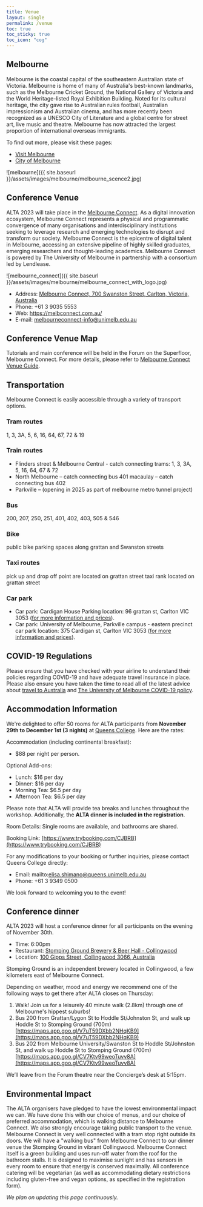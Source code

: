 ```yaml
---
title: Venue
layout: single
permalink: /venue
toc: true
toc_sticky: true
toc_icon: "cog"
---
```


## Melbourne
Melbourne is the coastal capital of the southeastern Australian state of Victoria. Melbourne is home of many of Australia's best-known landmarks, such as the Melbourne Cricket Ground, the National Gallery of Victoria and the World Heritage-listed Royal Exhibition Building. Noted for its cultural heritage, the city gave rise to Australian rules football, Australian impressionism and Australian cinema, and has more recently been recognized as a UNESCO City of Literature and a global centre for street art, live music and theatre. Melbourne has now attracted the largest proportion of international overseas immigrants.

To find out more, please visit these pages:
- [Visit Melbourne](https://www.visitmelbourne.com/nz)
- [City of Melbourne](https://www.melbourne.vic.gov.au/about-melbourne/for-visitors/Pages/for-visitors.aspx)

![melbourne]({{ site.baseurl }}/assets/images/melbourne/melbourne_scence2.jpg)

## Conference Venue
ALTA 2023 will take place in the [Melbourne Connect](https://melbconnect.com.au/). As a digital innovation ecosystem, Melbourne Connect represents a physical and programmatic convergence of many organisations and interdisciplinary institutions seeking to leverage research and emerging technologies to disrupt and transform our society. Melbourne Connect is the epicentre of digital talent in Melbourne, accessing an extensive pipeline of highly skilled graduates, emerging researchers and thought-leading academics. Melbourne Connect is powered by The University of Melbourne in partnership with a consortium led by Lendlease.

![melbourne_connect]({{ site.baseurl }}/assets/images/melbourne/melbourne_connect_with_logo.jpg)

- Address: [Melbourne Connect, 700 Swanston Street, Carlton, Victoria, Australia](https://maps.app.goo.gl/ewGqK24FNhwLhCJG9)
- Phone: +61 3 9035 5553
- Web: <https://melbconnect.com.au/>
- E-mail: <melbourneconnect-info@unimelb.edu.au>

## Conference Venue Map

Tutorials and main conference will be held in the Forum on the Superfloor, Melbourne Connect. For more details, please refer to [Melbourne Connect Venue Guide](https://melbconnect.com.au/uploads/images/UOM27522-Melbourne-Connect-Event-Spaces-Low-Res.pdf).

## Transportation
Melbourne Connect is easily accessible through a variety of transport options.

### Tram routes
1, 3, 3A, 5, 6, 16, 64, 67, 72 & 19

### Train routes
- Flinders street & Melbourne Central - catch connecting trams: 1, 3, 3A, 5, 16, 64, 67 & 72
- North Melbourne – catch connecting bus 401 macaulay – catch connecting bus 402
- Parkville – (opening in 2025 as part of melbourne metro tunnel project)

### Bus
200, 207, 250, 251, 401, 402, 403, 505 & 546

### Bike
public bike parking spaces along grattan and Swanston streets

### Taxi routes
pick up and drop off point are located on grattan street taxi rank located on grattan street

### Car park
- Car park: Cardigan House Parking  location: 96 grattan st, Carlton VIC 3053 ([for more information and prices](https://en.parkopedia.com.au/parking/station/cardigan_house/3053/carlton/?arriving=202202092030&leaving=202202092230)). 
- Car park: University of Melbourne, Parkville campus - eastern precinct car park location: 375 Cardigan st, Carlton VIC 3053 ([for more information and prices](https://en.parkopedia.com.au/parking/carpark/university_of_melbourne_parkville_campus_eastern_precinct_car_park/3053/carlton/?arriving=202202092030&leaving=202202092230)).



## COVID-19 Regulations 

Please ensure that you have checked with your airline to understand their policies regarding COVID-19 and have adequate travel insurance in place. Please also ensure you have taken the time to read all of the latest advice about [travel to Australia](https://www.homeaffairs.gov.au/covid19) and [The University of Melbourne COVID-19 policy](https://www.unimelb.edu.au/coronavirus).


## Accommodation Information
We're delighted to offer 50 rooms for ALTA participants from **November 29th to December 1st (3 nights)** at [Queens College](https://queens.unimelb.edu.au/). Here are the rates:

Accommodation (including continental breakfast): 
- $88 per night per person.

Optional Add-ons:
- Lunch: $16 per day
- Dinner: $16 per day
- Morning Tea: $6.5 per day
- Afternoon Tea: $6.5 per day

Please note that ALTA will provide tea breaks and lunches throughout the workshop. Additionally, the **ALTA dinner is included in the registration**.

Room Details: Single rooms are available, and bathrooms are shared.

Booking Link: [https://www.trybooking.com/CJBRB](https://www.trybooking.com/CJBRB)

For any modifications to your booking or further inquiries, please contact Queens College directly:
- Email: mailto:elisa.shimano@queens.unimelb.edu.au
- Phone: +61 3 9349 0500

We look forward to welcoming you to the event!


## Conference dinner
ALTA 2023 will host a conference dinner for all participants on the evening of November 30th. 
- Time: 6:00pm
- Restaurant: [Stomping Ground Brewery & Beer Hall - Collingwood](https://www.stompingground.beer/pages/collingwood)
- Location: [100 Gipps Street, Collingwood 3066, Australia](https://maps.app.goo.gl/FMCnybhFz2qBJVRm9)

Stomping Ground is an independent brewery located in Collingwood, a few kilometers east of Melbourne Connect.

Depending on weather, mood and energy we recommend one of the following ways to get there after ALTA closes on Thursday:
1. Walk! Join us for a leisurely 40 minute walk (2.8km) through one of Melbourne's hippest suburbs!
2. Bus 200 from Grattan/Lygon St to Hoddle St/Johnston St, and walk up Hoddle St to Stomping Ground (700m)
   [https://maps.app.goo.gl/V7uT59DXbb2NHqKB9](https://maps.app.goo.gl/V7uT59DXbb2NHqKB9)
3. Bus 202 from Melbourne University/Swanston St to Hoddle St/Johnston St, and walk up Hoddle St to Stomping Ground (700m)
   [https://maps.app.goo.gl/CV7Ktv99weoTuvv8A](https://maps.app.goo.gl/CV7Ktv99weoTuvv8A)

We’ll leave from the Forum theatre near the Concierge’s desk at 5:15pm.

## Environmental Impact
The ALTA organisers have pledged to have the lowest environmental impact we can. We have done this with our choice of menus, and our choice of preferred accommodation, which is walking distance to Melbourne Connect. We also strongly encourage taking public transport to the venue. Melbourne Connect is very well connected with a tram stop right outside its doors. We will have a "walking bus" from Melbourne Connect to our dinner venue the Stomping Ground in vibrant Collingwood. Melbourne Connect itself is a green building and uses run-off water from the roof for the bathroom stalls. It is designed to maximise sunlight and has sensors in every room to ensure that energy is conserved maximally. All conference catering will be vegetarian (as well as accommodating dietary restrictions including gluten-free and vegan options, as specified in the registration form).


*We plan on updating this page continuously.* 
